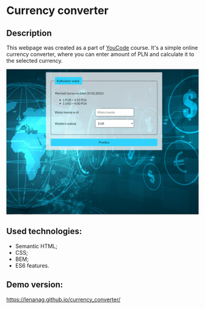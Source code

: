 # Currency converter

## Description

This webpage was created as a part of [YouCode](https://youcode.pl) course. It's a simple online currency converter, where you can enter amount of PLN and calculate it to the selected currency.

![currency converter video](images/currency_converter_video.gif)

## Used technologies:

- Semantic HTML;
- CSS;
- BEM;
- ES6 features.

## Demo version:

https://lenanag.github.io/currency_converter/
